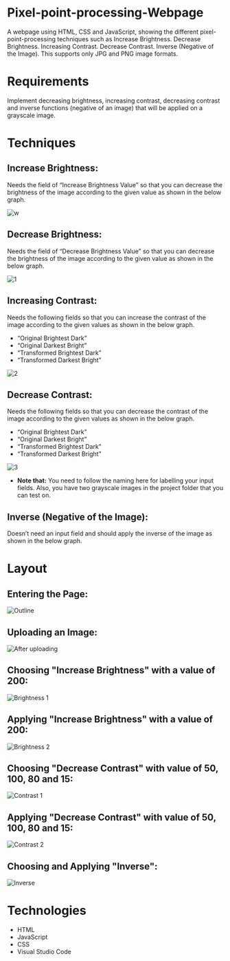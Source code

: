 # Pixel-point-processing-Webpage
A webpage using HTML, CSS and JavaScript, showing the different pixel-point-processing techniques such as Increase Brightness. Decrease Brightness. Increasing Contrast. Decrease Contrast. Inverse (Negative of the Image). This supports only JPG and PNG image formats.

# Requirements
Implement decreasing brightness, increasing contrast, decreasing contrast and inverse functions (negative of an image) that will be applied on a grayscale image. 

# Techniques
## Increase Brightness:
Needs the field of “Increase Brightness Value” so that you can decrease the brightness of the image according to the given value as shown in the below graph.

![w](https://github.com/Khaledayman9/Pixel-point-processing-Webpage/assets/105018459/db87dec2-5be8-4f91-a1de-4e68e5fcd4d2)

## Decrease Brightness:
Needs the field of “Decrease Brightness Value” so that you can decrease the brightness of the image according to the given value as shown in the below graph.

![1](https://github.com/Khaledayman9/Pixel-point-processing-HTML-Page/assets/105018459/81385478-0ef7-4b76-8f86-ca79af4cae4a)

## Increasing Contrast:
Needs the following fields so that you can increase the contrast of the image according to the given values as shown in the below graph.
- “Original Brightest Dark”
- “Original Darkest Bright”
- “Transformed Brightest Dark”
- “Transformed Darkest Bright”
  
![2](https://github.com/Khaledayman9/Pixel-point-processing-HTML-Page/assets/105018459/4c215cc9-5eb6-42b5-adc5-f536896d2b49)

## Decrease Contrast:
Needs the following fields so that you can decrease the contrast of the image according to the given values as shown in the below graph.

- “Original Brightest Dark”
- “Original Darkest Bright”
- “Transformed Brightest Dark”
- “Transformed Darkest Bright”
  
![3](https://github.com/Khaledayman9/Pixel-point-processing-HTML-Page/assets/105018459/7939d5dd-047b-4d6a-88ac-59dc2aaf7001)

- **Note that:** You need to follow the naming here for labelling your input fields. Also, you have two grayscale images in the project folder that you can test on.
  
## Inverse (Negative of the Image):
Doesn’t need an input field and should apply the inverse of the image as shown in the below graph.




# Layout
## Entering the Page:
![Outline](https://github.com/Khaledayman9/Pixel-point-processing-Webpage/assets/105018459/7dd6b00c-333f-454b-a4b2-5bb2b3bd1688)


## Uploading an Image:
![After uploading](https://github.com/Khaledayman9/Pixel-point-processing-Webpage/assets/105018459/828d728f-4716-4e6f-a780-25037bce2ad9)

## Choosing "Increase Brightness" with a value of 200:
![Brightness 1](https://github.com/Khaledayman9/Pixel-point-processing-Webpage/assets/105018459/74626d1a-d607-47ce-8fcd-b0d384de139f)

## Applying "Increase Brightness" with a value of 200:
![Brightness 2](https://github.com/Khaledayman9/Pixel-point-processing-Webpage/assets/105018459/f1de685a-129e-49cc-959f-5787000b3b45)

## Choosing "Decrease Contrast" with value of 50, 100, 80 and 15:
![Contrast 1](https://github.com/Khaledayman9/Pixel-point-processing-Webpage/assets/105018459/2727bb6e-e342-4e5a-bb79-63f52d44f5f3)

## Applying "Decrease Contrast" with value of 50, 100, 80 and 15:
![Contrast 2](https://github.com/Khaledayman9/Pixel-point-processing-Webpage/assets/105018459/865a185c-74f4-4533-8762-6c3a018fd862)

## Choosing and Applying "Inverse":
![Inverse](https://github.com/Khaledayman9/Pixel-point-processing-Webpage/assets/105018459/586cc9da-2156-45fc-89a1-27aaff0af146)


# Technologies
- HTML
- JavaScript
- CSS
- Visual Studio Code


